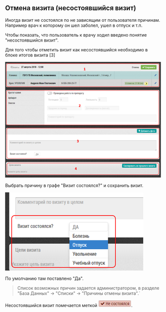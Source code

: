 ## Отмена визита (несостоявшийся визит)

Иногда визит не состоялся по не зависящим от пользователя причинам.
Например врач к которому он шел заболел, ушел в отпуск и т.п.

Чтобы показать, что пользователь к врачу ходил введено понятие "несостоявшийся визит".

Для того чтобы отметить визит как несостоявшийся необходимо в блоке итогов визита [3]

![](../images/rep-visits.png)


Выбрать причину в графе "Визит состоялся?" и сохранить визит.

![](../images/rep-visits-cancel.png)

По умолчанию там поставлено "Да".

> Список возможных причин задается администратором, в разделе "База Данных" -> "Списки" -> "Причины отмены визита".`

Несостоявшийся визит помечается меткой ![](../images/icon-visit-cancel.png).
